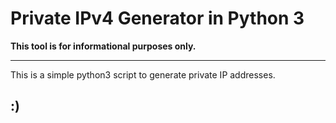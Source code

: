 # Private IPv4 Generator in Python 3

**This tool is for informational purposes only.**

--------------------------------------------------

This is a simple python3 script to generate private IP addresses.

:)
-
